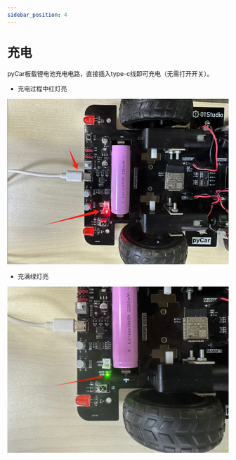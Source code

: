 ```yaml
---
sidebar_position: 4
---
```


# 充电

pyCar板载锂电池充电电路，直接插入type-c线即可充电（无需打开开关）。

- 充电过程中红灯亮

![charge](./img/charge/charge1.png)

- 充满绿灯亮

![charge](./img/charge/charge2.png)




